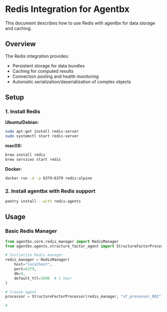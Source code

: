# Redis Integration for Agentbx

This document describes how to use Redis with agentbx for data storage and caching.

## Overview

The Redis integration provides:

- Persistent storage for data bundles
- Caching for computed results
- Connection pooling and health monitoring
- Automatic serialization/deserialization of complex objects

## Setup

### 1. Install Redis

**Ubuntu/Debian:**

```bash
sudo apt-get install redis-server
sudo systemctl start redis-server
```

**macOS:**

```bash
brew install redis
brew services start redis
```

**Docker:**

```bash
docker run -d -p 6379:6379 redis:alpine
```

### 2. Install agentbx with Redis support

```bash
poetry install --with redis-agents
```

## Usage

### Basic Redis Manager

```python
from agentbx.core.redis_manager import RedisManager
from agentbx.agents.structure_factor_agent import StructureFactorProcessor

# Initialize Redis manager
redis_manager = RedisManager(
    host="localhost",
    port=6379,
    db=0,
    default_ttl=3600  # 1 hour
)

# Create agent
processor = StructureFactorProcessor(redis_manager, "sf_processor_001")

#
```
